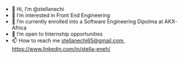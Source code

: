 - 👋 Hi, I’m @stellanechi
- 👀 I’m interested in Front End Engineering
- 🌱 I’m currently enrolled into a Software Engineering Dipolma at AKX-Africa
- 💞️ I’m open to Internship opportunities 
- 📫 How to reach me  stellanechi65@gmail.com, https://www.linkedin.com/in/stella-eneh/ 

<!---
stellanechi/stellanechi is a ✨ special ✨ repository because its `README.md` (this file) appears on your GitHub profile.
You can click the Preview link to take a look at your changes.
--->
